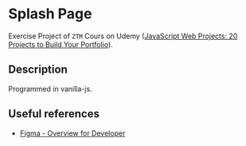 # Splash Page

Exercise Project of `ZTM` Cours on Udemy ([JavaScript Web Projects: 20 Projects to Build Your Portfolio](https://www.udemy.com/course/javascript-web-projects-to-build-your-portfolio-resume)).

## Description

Programmed in vanilla-js.

## Useful references

- [Figma - Overview for Developer](https://www.figma.com/best-practices/tips-on-developer-handoff/)